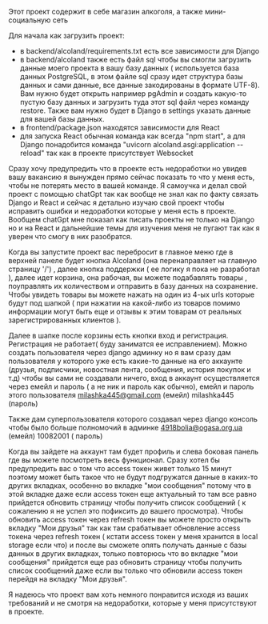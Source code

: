 Этот проект содержит в себе магазин алкоголя, а также мини-социальную сеть

Для начала как загрузить проект: 
- в backend/alcoland/requirements.txt есть все зависимости для Django
- в backend/alcoland также есть файл sql чтобы вы смогли загрузить данные моего проекта в вашу базу данных 
( используется база данных PostgreSQL, в этом файле sql сразу идет структура базы данных и сами данные, все данные 
закодированы в формате UTF-8). Вам нужно будет открыть например pgAdmin и создать какую-то пустую базу данных и 
загрузить туда этот sql файл через команду restore. Также вам нужно будет в Django в settings указать данные для вашей 
базы данных.
- в frontend/package.json находятся зависимости для React 
- для запуска React обычная команда как всегда "npm start", а для Django понадобится команда 
"uvicorn alcoland.asgi:application --reload" так как в проекте присутствует Websocket

Сразу хочу предупредить что в проекте есть недоработки но увидев вашу вакансию я вынужден прямо сейчас 
показать то что у меня есть, чтобы не потерять место в вашей команде. Я самоучка и делал свой проект с помощью chatGpt 
так как вообще не знал как по факту связать Django и React и сейчас я детально изучаю свой проект чтобы исправить ошибки 
и недоработки которые у меня есть в проекте. Вообщем chatGpt мне показал как писать проекты не только на Django но и на 
React и дальнейшие темы для изучения меня не пугают так как я уверен что смогу в них разобратся. 

Когда вы запустите проект вас перебросит в главное меню где в верхней панеле будет кнопка Alcoland (она перенаправляет 
на главную страницу '/') , далее кнопка поддержки ( ее логику я пока не разработал ), далее идет корзина, она рабочая, 
вы можете подабавлять товары , поуправлять их количеством и отправить в базу данных на сохранение. Чтобы увидеть товары 
вы можете нажать на один из 4-ых urls которые будут под шапкой ( при нажатии на какой-либо из товаров помимо информации 
могут быть еще и отзывы к этим товарам от реальных зарегистрированных клиентов ). 

Далее в шапке после корзины есть кнопки вход и регистрация. Регистрация не работает( буду заниматся ее исправлением). 
Можно создать пользователя через django админку но я вам сразу дам пользователя у которого уже есть какие-то данные на 
его аккаунте (друзья, подписчики, новостная лента, сообщения, история покупок и т.д) чтобы вы сами не создавали ничего, 
вход в аккаунт осуществляется через емейл и пароль ( а не ник и пароль как обычно), емейл и пароль этого пользователя 
milashka445@gmail.com      (емейл)
milashka445      (пароль)

Также дам суперпользователя которого создавал через django консоль чтобы было больше полномочий в админке
4918bolia@ogasa.org.ua       (емейл)
10082001          ( пароль)


Когда вы зайдете на аккаунт там будет профиль и слева боковая панель где вы можете посмотреть весь функционал. Сразу 
хотел бы предупредить вас о том что access токен живет только 15 минут поэтому может быть такое что не будут подгружатся 
данные в каких-то других вкладках, особенно во вкладке "мои сообщения" потому что в этой вкладке даже если access токен 
еще актуальный то там все равно прийдется обновить страницу чтобы получить список сообщений ( к сожалению я не успел это
пофиксить до вашего просмотра). Чтобы обновить access токен через refresh токен вы можете просто открыть вкладку 
"Мои друзья" так как там срабатывает обновление access токена через refresh токен ( кстати access токен у меня хранится 
в local storage если что) и после вы сможете опять получать данные с базы данных в других вкладках, только повторюсь что
во вкладке "мои сообщения" прийдется еще раз обновить страницу чтобы получить список сообщений даже если вы только что
обновили access токен перейдя на вкладку "Мои друзья".

Я надеюсь что проект вам хоть немного понравится исходя из ваших требований и не смотря на недоработки, которые у меня
присутствуют в проекте. 
